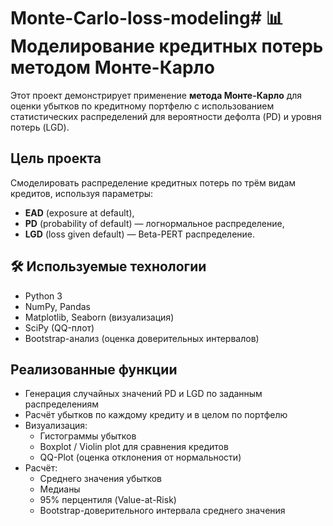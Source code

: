 # Monte-Carlo-loss-modeling# 📊 Моделирование кредитных потерь методом Монте-Карло

Этот проект демонстрирует применение **метода Монте-Карло** для оценки убытков по кредитному портфелю с использованием статистических распределений для вероятности дефолта (PD) и уровня потерь (LGD).

## Цель проекта

Смоделировать распределение кредитных потерь по трём видам кредитов, используя параметры:
- **EAD** (exposure at default),
- **PD** (probability of default) — логнормальное распределение,
- **LGD** (loss given default) — Beta-PERT распределение.

## 🛠 Используемые технологии

- Python 3
- NumPy, Pandas
- Matplotlib, Seaborn (визуализация)
- SciPy (QQ-плот)
- Bootstrap-анализ (оценка доверительных интервалов)

## Реализованные функции

- Генерация случайных значений PD и LGD по заданным распределениям
- Расчёт убытков по каждому кредиту и в целом по портфелю
- Визуализация:
  - Гистограммы убытков
  - Boxplot / Violin plot для сравнения кредитов
  - QQ-Plot (оценка отклонения от нормальности)
- Расчёт:
  - Среднего значения убытков
  - Медианы
  - 95% перцентиля (Value-at-Risk)
  - Bootstrap-доверительного интервала среднего значения




